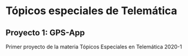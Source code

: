 # Tópicos especiales de Telemática
## Proyecto 1: GPS-App
Primer proyecto de la materia Tópicos Especiales en Telemática 2020-1
